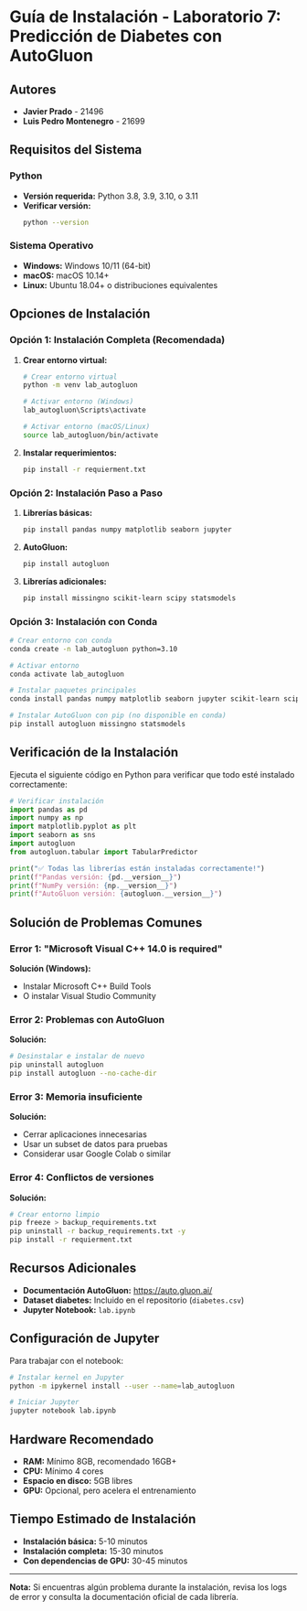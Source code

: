 # Guía de Instalación - Laboratorio 7: Predicción de Diabetes con AutoGluon

## Autores
- **Javier Prado** - 21496
- **Luis Pedro Montenegro** - 21699

## Requisitos del Sistema

### Python
- **Versión requerida:** Python 3.8, 3.9, 3.10, o 3.11
- **Verificar versión:** 
  ```bash
  python --version
  ```

### Sistema Operativo
- **Windows:** Windows 10/11 (64-bit)
- **macOS:** macOS 10.14+
- **Linux:** Ubuntu 18.04+ o distribuciones equivalentes

## Opciones de Instalación

### Opción 1: Instalación Completa (Recomendada)

1. **Crear entorno virtual:**
   ```bash
   # Crear entorno virtual
   python -m venv lab_autogluon
   
   # Activar entorno (Windows)
   lab_autogluon\Scripts\activate
   
   # Activar entorno (macOS/Linux)
   source lab_autogluon/bin/activate
   ```

2. **Instalar requerimientos:**
   ```bash
   pip install -r requierment.txt
   ```

### Opción 2: Instalación Paso a Paso

1. **Librerías básicas:**
   ```bash
   pip install pandas numpy matplotlib seaborn jupyter
   ```

2. **AutoGluon:**
   ```bash
   pip install autogluon
   ```

3. **Librerías adicionales:**
   ```bash
   pip install missingno scikit-learn scipy statsmodels
   ```

### Opción 3: Instalación con Conda

```bash
# Crear entorno con conda
conda create -n lab_autogluon python=3.10

# Activar entorno
conda activate lab_autogluon

# Instalar paquetes principales
conda install pandas numpy matplotlib seaborn jupyter scikit-learn scipy

# Instalar AutoGluon con pip (no disponible en conda)
pip install autogluon missingno statsmodels
```

## Verificación de la Instalación

Ejecuta el siguiente código en Python para verificar que todo esté instalado correctamente:

```python
# Verificar instalación
import pandas as pd
import numpy as np
import matplotlib.pyplot as plt
import seaborn as sns
import autogluon
from autogluon.tabular import TabularPredictor

print("✅ Todas las librerías están instaladas correctamente!")
print(f"Pandas versión: {pd.__version__}")
print(f"NumPy versión: {np.__version__}")
print(f"AutoGluon versión: {autogluon.__version__}")
```

## Solución de Problemas Comunes

### Error 1: "Microsoft Visual C++ 14.0 is required"
**Solución (Windows):**
- Instalar Microsoft C++ Build Tools
- O instalar Visual Studio Community

### Error 2: Problemas con AutoGluon
**Solución:**
```bash
# Desinstalar e instalar de nuevo
pip uninstall autogluon
pip install autogluon --no-cache-dir
```

### Error 3: Memoria insuficiente
**Solución:**
- Cerrar aplicaciones innecesarias
- Usar un subset de datos para pruebas
- Considerar usar Google Colab o similar

### Error 4: Conflictos de versiones
**Solución:**
```bash
# Crear entorno limpio
pip freeze > backup_requirements.txt
pip uninstall -r backup_requirements.txt -y
pip install -r requierment.txt
```

## Recursos Adicionales

- **Documentación AutoGluon:** https://auto.gluon.ai/
- **Dataset diabetes:** Incluido en el repositorio (`diabetes.csv`)
- **Jupyter Notebook:** `lab.ipynb`

## Configuración de Jupyter

Para trabajar con el notebook:

```bash
# Instalar kernel en Jupyter
python -m ipykernel install --user --name=lab_autogluon

# Iniciar Jupyter
jupyter notebook lab.ipynb
```

## Hardware Recomendado

- **RAM:** Mínimo 8GB, recomendado 16GB+
- **CPU:** Mínimo 4 cores
- **Espacio en disco:** 5GB libres
- **GPU:** Opcional, pero acelera el entrenamiento

## Tiempo Estimado de Instalación

- **Instalación básica:** 5-10 minutos
- **Instalación completa:** 15-30 minutos
- **Con dependencias de GPU:** 30-45 minutos

---

**Nota:** Si encuentras algún problema durante la instalación, revisa los logs de error y consulta la documentación oficial de cada librería.
